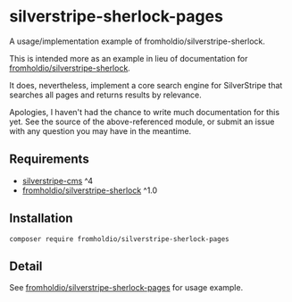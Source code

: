# silverstripe-sherlock-pages

A usage/implementation example of fromholdio/silverstripe-sherlock.

This is intended more as an example in lieu of documentation for [fromholdio/silverstripe-sherlock](https://github.com/fromholdio/silverstripe-sherlock).

It does, nevertheless, implement a core search engine for SilverStripe that searches all pages and returns results by relevance.

Apologies, I haven't had the chance to write much documentation for this yet. See the source of the above-referenced module, or submit an issue with any question you may have in the meantime.

## Requirements

* [silverstripe-cms](https://github.com/silverstripe/silverstripe-cms) ^4
* [fromholdio/silverstripe-sherlock](https://github.com/fromholdio/silverstripe-sherlock) ^1.0

## Installation

`composer require fromholdio/silverstripe-sherlock-pages`

## Detail

See [fromholdio/silverstripe-sherlock-pages](https://github.com/fromholdio/silverstripe-sherlock-pages) for usage example.
